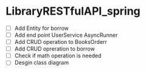 # LibraryRESTfulAPI_spring

- [ ] Add Entity for borrow
- [ ] Add end point UserService AsyncRunner
- [ ] Add CRUD operation to BooksOrderr
- [ ] Add CRUD opreration to borrow
- [ ] Check if math operation is needed
- [ ] Desgin class diagram
